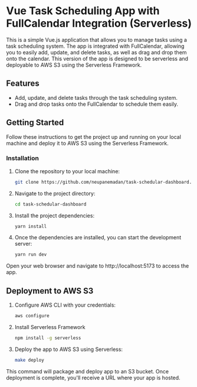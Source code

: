 # Vue Task Scheduling App with FullCalendar Integration (Serverless)

This is a simple Vue.js application that allows you to manage tasks using a task scheduling system. The app is integrated with FullCalendar, allowing you to easily add, update, and delete tasks, as well as drag and drop them onto the calendar. This version of the app is designed to be serverless and deployable to AWS S3 using the Serverless Framework.

## Features

- Add, update, and delete tasks through the task scheduling system.
- Drag and drop tasks onto the FullCalendar to schedule them easily.

## Getting Started

Follow these instructions to get the project up and running on your local machine and deploy it to AWS S3 using the Serverless Framework.


### Installation

1. Clone the repository to your local machine:

   ```bash
   git clone https://github.com/neupanemadan/task-schedular-dashboard.git

2. Navigate to the project directory:

   ```bash
   cd task-schedular-dashboard

3. Install the project dependencies:

   ```bash
   yarn install

4. Once the dependencies are installed, you can start the development server:

   ```bash
   yarn run dev

Open your web browser and navigate to http://localhost:5173 to access the app.

## Deployment to AWS S3
1. Configure AWS CLI with your credentials:

   ```bash
   aws configure

2. Install Serverless Framework

   ```bash
   npm install -g serverless

3. Deploy the app to AWS S3 using Serverless:

   ```bash
   make deploy

This command will package and deploy app to an S3 bucket.
Once deployment is complete, you'll receive a URL where your app is hosted.